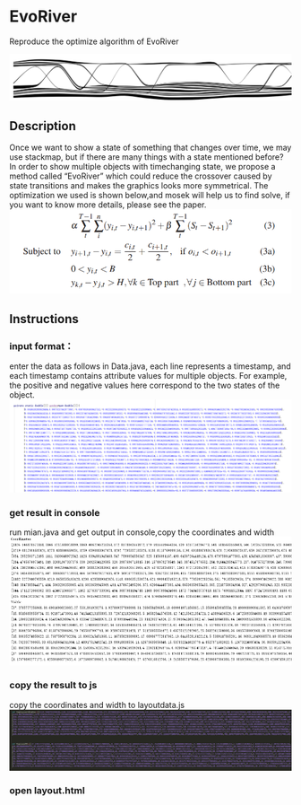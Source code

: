 # EvoRiver
Reproduce the optimize algorithm of  EvoRiver

![Image text](https://raw.githubusercontent.com/YinZhaoer/imgFolder/master/EvoRiver/EvoRiverDome.png)

Description
-----------
Once we want to show a state of something that changes over time, we may use stackmap, but if there are many things with a state mentioned before? In order to show multiple objects with timechanging state, we propose a method called “EvoRiver” which could reduce the crossover caused by state transitions and makes the graphics looks more symmetrical. The optimization we used is shown below,and mosek will help us to find solve, if you want to know more details, please see the paper.
 
 ![Image text](https://github.com/YinZhaoer/imgFolder/blob/master/EvoRiver/algorithm.png)


Instructions
------------
### input format：
enter the data as follows in Data.java, each line represents a timestamp, and each timestamp contains attribute values for multiple objects. For example, the positive and negative values here correspond to the two states of the object.
  ![Image text](https://raw.githubusercontent.com/YinZhaoer/imgFolder/master/EvoRiver/data.png)
  
### get result in console
run mian.java and get output in console,copy the coordinates and width
 ![Image text](https://raw.githubusercontent.com/YinZhaoer/imgFolder/master/EvoRiver/java.png)
 
### copy the result to js 
copy the coordinates and width to layoutdata.js
 ![Image text](https://raw.githubusercontent.com/YinZhaoer/imgFolder/master/EvoRiver/js.png)

### open layout.html
  
